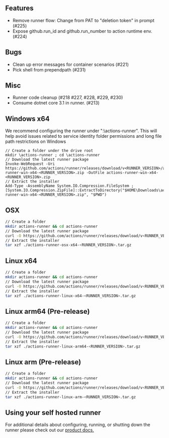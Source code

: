 ## Features
  - Remove runner flow: Change from PAT to "deletion token" in prompt (#225) 
  - Expose github.run_id and github.run_number to action runtime env. (#224)

## Bugs
  - Clean up error messages for container scenarios (#221)
  - Pick shell from prependpath (#231)

## Misc
  - Runner code cleanup  (#218 #227, #228, #229, #230) 
  - Consume dotnet core 3.1 in runner. (#213)

## Windows x64
We recommend configuring the runner under "<DRIVE>:\actions-runner". This will help avoid issues related to service identity folder permissions and long file path restrictions on Windows
``` 
// Create a folder under the drive root
mkdir \actions-runner ; cd \actions-runner
// Download the latest runner package
Invoke-WebRequest -Uri https://github.com/actions/runner/releases/download/v<RUNNER_VERSION>/actions-runner-win-x64-<RUNNER_VERSION>.zip -OutFile actions-runner-win-x64-<RUNNER_VERSION>.zip
// Extract the installer
Add-Type -AssemblyName System.IO.Compression.FileSystem ; 
[System.IO.Compression.ZipFile]::ExtractToDirectory("$HOME\Downloads\actions-runner-win-x64-<RUNNER_VERSION>.zip", "$PWD")
```

## OSX

``` bash
// Create a folder
mkdir actions-runner && cd actions-runner
// Download the latest runner package
curl -O https://github.com/actions/runner/releases/download/v<RUNNER_VERSION>/actions-runner-osx-x64-<RUNNER_VERSION>.tar.gz
// Extract the installer
tar xzf ./actions-runner-osx-x64-<RUNNER_VERSION>.tar.gz
```

## Linux x64

``` bash
// Create a folder
mkdir actions-runner && cd actions-runner
// Download the latest runner package
curl -O https://github.com/actions/runner/releases/download/v<RUNNER_VERSION>/actions-runner-linux-x64-<RUNNER_VERSION>.tar.gz
// Extract the installer
tar xzf ./actions-runner-linux-x64-<RUNNER_VERSION>.tar.gz
```

## Linux arm64 (Pre-release)

``` bash
// Create a folder
mkdir actions-runner && cd actions-runner
// Download the latest runner package
curl -O https://github.com/actions/runner/releases/download/v<RUNNER_VERSION>/actions-runner-linux-arm64-<RUNNER_VERSION>.tar.gz
// Extract the installer
tar xzf ./actions-runner-linux-arm64-<RUNNER_VERSION>.tar.gz
```

## Linux arm (Pre-release)

``` bash
// Create a folder
mkdir actions-runner && cd actions-runner
// Download the latest runner package
curl -O https://github.com/actions/runner/releases/download/v<RUNNER_VERSION>/actions-runner-linux-arm-<RUNNER_VERSION>.tar.gz
// Extract the installer
tar xzf ./actions-runner-linux-arm-<RUNNER_VERSION>.tar.gz
```

## Using your self hosted runner
For additional details about configuring, running, or shutting down the runner please check out our [product docs.](https://help.github.com/en/actions/automating-your-workflow-with-github-actions/adding-self-hosted-runners)
